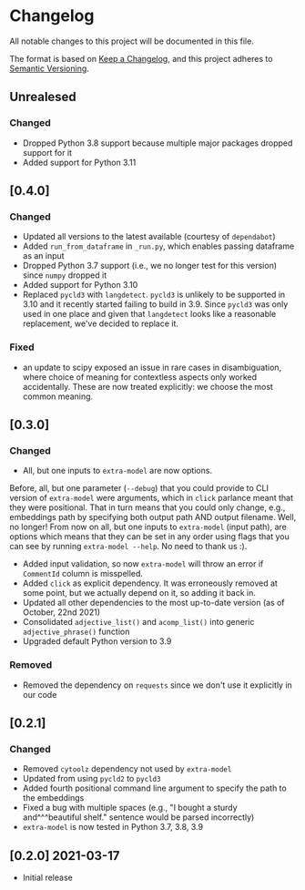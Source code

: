# Changelog
All notable changes to this project will be documented in this file.

The format is based on [Keep a Changelog](https://keepachangelog.com/en/1.0.0/),
and this project adheres to [Semantic Versioning](https://semver.org/spec/v2.0.0.html).

## Unrealesed

### Changed
- Dropped Python 3.8 support because multiple major packages dropped support for it
- Added support for Python 3.11

## [0.4.0]

### Changed
- Updated all versions to the latest available (courtesy of `dependabot`)
- Added `run_from_dataframe` in `_run.py`, which enables passing dataframe as an input
- Dropped Python 3.7 support (i.e., we no longer test for this version) since `numpy` dropped it
- Added support for Python 3.10
- Replaced `pycld3` with `langdetect`. `pycld3` is unlikely to be supported in 3.10 and it recently started failing to build in 3.9. Since `pycld3` was only used in one place and given that `langdetect` looks like a reasonable replacement, we've decided to replace it.

### Fixed
- an update to scipy exposed an issue in rare cases in disambiguation, where choice of meaning for contextless aspects 
only worked accidentally. These are now treated explicitly: we choose the most common meaning.


## [0.3.0]

### Changed
- All, but one inputs to `extra-model` are now options. 

Before, all, but one parameter (`--debug`) that you could provide to CLI version of `extra-model` were arguments, which in `click` 
parlance meant that they were positional. That in turn means that you could only change, e.g., embeddings path by
specifying both output path AND output filename. Well, no longer! From now on all, but one inputs to `extra-model` (input path), are options
which means that they can be set in any order using flags that you can see by running `extra-model --help`.
No need to thank us :).

- Added input validation, so now `extra-model` will throw an error if `CommentId` column is misspelled.
- Added `click` as explicit dependency. It was erroneously removed at some point, but we actually depend on it, so adding it back in.
- Updated all other dependencies to the most up-to-date version (as of October, 22nd 2021)
- Consolidated `adjective_list()` and `acomp_list()` into generic
  `adjective_phrase()` function
- Upgraded default Python version to 3.9

### Removed
- Removed the dependency on `requests` since we don't use it explicitly in our code


## [0.2.1]

### Changed

- Removed `cytoolz` dependency not used by `extra-model`
- Updated from using `pycld2` to `pycld3`
- Added fourth positional command line argument to specify the path to the embeddings
- Fixed a bug with multiple spaces (e.g., "I bought a sturdy and^^^beautiful shelf." sentence would be parsed incorrectly)
- `extra-model` is now tested in Python 3.7, 3.8, 3.9

## [0.2.0] 2021-03-17

- Initial release
